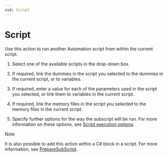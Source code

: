 ```yaml
---
uid: Script
---
```


# Script

Use this action to run another Automation script from within the current script.

1. Select one of the available scripts in the drop-down box.

1. If required, link the dummies in the script you selected to the dummies in the current script, or to variables.

1. If required, enter a value for each of the parameters used in the script you selected, or link them to variables in the current script.

1. If required, link the memory files in the script you selected to the memory files in the current script.

1. Specify further options for the way the subscript will be run. For more information on these options, see [Script execution options](xref:Script_execution_options).

> [!NOTE]
> It is also possible to add this action within a C# block in a script. For more information, see [PrepareSubScript](xref:Skyline.DataMiner.Automation.Engine.PrepareSubScript(System.String)).
